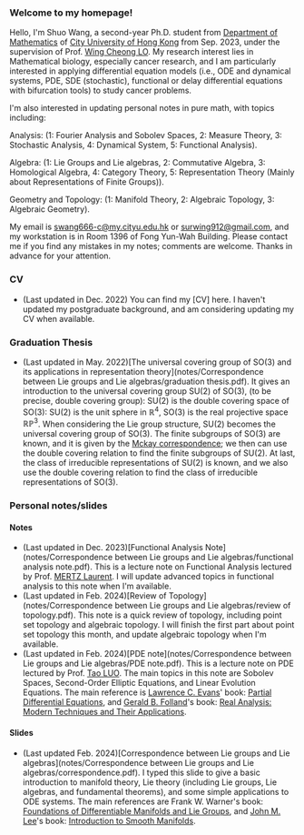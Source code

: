 ### Welcome to my homepage!
Hello, I'm Shuo Wang, a second-year Ph.D. student from [Department of Mathematics](https://www.cityu.edu.hk/ma/) of [City University of Hong Kong](https://www.cityu.edu.hk) from Sep. 2023, under the supervision of Prof. [Wing Cheong LO](https://www.cityu.edu.hk/stfprofile/wingclo.htm). My research interest lies in Mathematical biology, especially cancer research, and I am particularly interested in applying differential equation models (i.e., ODE and dynamical systems, PDE, SDE (stochastic), functional or delay differential equations with bifurcation tools) to study cancer problems.

I'm also interested in updating personal notes in pure math, with topics including:

Analysis: (1: Fourier Analysis and Sobolev Spaces, 2: Measure Theory, 3: Stochastic Analysis, 4: Dynamical System, 5: Functional Analysis).

Algebra: (1: Lie Groups and Lie algebras, 2: Commutative Algebra, 3: Homological Algebra, 4: Category Theory, 5: Representation Theory (Mainly about Representations of Finite Groups)).

Geometry and Topology: (1: Manifold Theory, 2: Algebraic Topology, 3: Algebraic Geometry).

My email is swang666-c@my.cityu.edu.hk or surwing912@gmail.com, and my workstation is in Room 1396 of Fong Yun-Wah Building. Please contact me if you find any mistakes in my notes; comments are welcome. Thanks in advance for your attention.


### CV
* (Last updated in Dec. 2022) You can find my [CV] here. I haven't updated my postgraduate background, and am considering updating my CV when available.


### Graduation Thesis
* (Last updated in May. 2022)[The universal covering group of SO(3) and its applications in representation theory](notes/Correspondence between Lie groups and Lie algebras/graduation thesis.pdf). It gives an introduction to the universal covering group SU(2) of SO(3), (to be precise, double covering group): SU(2) is the double covering space of SO(3): SU(2) is the unit sphere in $\mathbb{R}^{4}$, SO(3) is the real projective space $\mathbb{RP}^{3}$. When considering the Lie group structure, SU(2) becomes the universal covering group of SO(3). The finite subgroups of SO(3) are known, and it is given by the [Mckay correspondence](https://en.m.wikipedia.org/wiki/ADE_classification); we then can use the double covering relation to find the finite subgroups of SU(2). At last, the class of irreducible representations of SU(2) is known, and we also use the double covering relation to find the class of irreducible representations of SO(3).


### Personal notes/slides

#### Notes
* (Last updated in Dec. 2023)[Functional Analysis Note](notes/Correspondence between Lie groups and Lie algebras/functional analysis note.pdf). This is a lecture note on Functional Analysis lectured by Prof. [MERTZ Laurent](https://www.cityu.edu.hk/stfprofile/laurent-mertz.htm). I will update advanced topics in functional analysis to this note when I'm available.
* (Last updated in Feb. 2024)[Review of Topology](notes/Correspondence between Lie groups and Lie algebras/review of topology.pdf). This note is a quick review of topology, including point set topology and algebraic topology. I will finish the first part about point set topology this month, and update algebraic topology when I'm available.
* (Last updated in Feb. 2024)[PDE note](notes/Correspondence between Lie groups and Lie algebras/PDE note.pdf). This is a lecture note on PDE lectured by Prof. [Tao LUO](https://www.cityu.edu.hk/stfprofile/taoluo.htm). The main topics in this note are Sobolev Spaces, Second-Order Elliptic Equations, and Linear Evolution Equations. The main reference is [Lawrence C. Evans](https://math.berkeley.edu/~evans/)' book: [Partial Differential Equations](https://bookstore.ams.org/gsm-19-r/), and [Gerald B. Folland](https://sites.math.washington.edu/~folland/Homepage/index.html)'s book: [Real Analysis: Modern Techniques and Their Applications](https://www.amazon.com/Real-Analysis-Modern-Techniques-Applications/dp/0471317160).

#### Slides
* (Last updated Feb. 2024)[Correspondence between Lie groups and Lie algebras](notes/Correspondence between Lie groups and Lie algebras/correspondence.pdf). I typed this slide to give a basic introduction to manifold theory, Lie theory (including Lie groups, Lie algebras, and fundamental theorems), and some simple applications to ODE systems. The main references are Frank W. Warner's book: [Foundations of Differentiable Manifolds and Lie Groups](https://link.springer.com/book/10.1007/978-1-4757-1799-0), and [John M. Lee](https://sites.math.washington.edu/~lee/)'s book: [Introduction to Smooth Manifolds](https://link.springer.com/book/10.1007/978-1-4419-9982-5).
